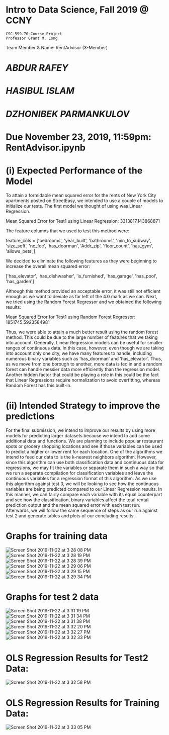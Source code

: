 # Intro to Data Science, Fall 2019 @ CCNY
    CSC-599.70-Course-Project 
    Professor Grant M. Long
Team Member & Name: RentAdvisor (3-Member)
# *ABDUR RAFEY*
# *HASIBUL ISLAM*
# *DZHONIBEK PARMANKULOV*

# Due November 23, 2019, 11:59pm: RentAdvisor.ipynb 

# (i) Expected Performance of the Model

To attain a formidable mean squared error for the rents of New York City apartments posted on StreetEasy, we intended to use a couple of models to initialize our tests. The first model we thought of using was Linear Regression. 

Mean Squared Error for Test1 using Linear Regression: 3313817.143868871

The feature columns that we used to test this method were:

feature_cols = ['bedrooms', 'year_built', 'bathrooms', 'min_to_subway',  'size_sqft', 'no_fee', 'has_doorman', 'Addr_zip', 'floor_count', 'has_gym', 'allows_pets',]

We decided to eliminate the following features as they were beginning to increase the overall mean squared error:

['has_elevator', 'has_dishwasher', 'is_furnished', 'has_garage', 'has_pool', 'has_garden']

Although this method provided an acceptable error, it was still not efficient enough as we want to deviate as far left of the 4.0 mark as we can. Next, we tried using the Random Forest Regressor and we obtained the following results: 

Mean Squared Error for Test1 using Random Forest Regressor: 1851745.5923584981

Thus, we were able to attain a much better result using the random forest method. This could be due to the large number of features that we taking into account. Generally, Linear Regression models can be useful for smaller ranges of continuous data. In this case, however, even though we are taking into account only one city, we have many features to handle, including numerous binary variables such as ‘has_doorman’ and ‘has_elevator’. Thus, as we move from one borough to another, more data is fed in and a random forest can handle messier data more efficiently than the regression model. Another hidden factor that could be playing a role in this could be the fact that Linear Regressions require normalization to avoid overfitting, whereas Random Forest has this built-in.   


# (ii) Intended Strategy to improve the predictions

For the final submission, we intend to improve our results by using more models for predicting larger datasets because we intend to add some additional data and functions. We are planning to include popular restaurant spots or grocery shopping locations and see if those variables can be used to predict a higher or lower rent for each location. One of the algorithms we intend to feed our data to is the k-nearest neighbors algorithm. However, since this algorithm can use both classification data and continuous data for regressions, we may fit the variables or separate them in such a way so that we run a separate compilation for classification variables and leave the continuous variables for a regression format of this algorithm. As we use this algorithm against test 3, we will be looking to see how the continuous variables are being predicted compared to our Linear Regression results. In this manner, we can fairly compare each variable with its equal counterpart and see how the classification, binary variables affect the total rental prediction output and the mean squared error with each test run. Afterwards, we will follow the same sequence of steps as our run against test 2 and generate tables and plots of our concluding results.    

# Graphs for training data
![Screen Shot 2019-11-22 at 3 28 08 PM](https://user-images.githubusercontent.com/36207058/69458154-bab75f80-0d3c-11ea-8dac-4c2a3a1b9059.png)
![Screen Shot 2019-11-22 at 3 28 19 PM](https://user-images.githubusercontent.com/36207058/69458158-bbe88c80-0d3c-11ea-92f3-4bd79b2433a5.png)
![Screen Shot 2019-11-22 at 3 28 39 PM](https://user-images.githubusercontent.com/36207058/69458175-c4d95e00-0d3c-11ea-9c90-2ff8945a909b.png)
![Screen Shot 2019-11-22 at 3 29 06 PM](https://user-images.githubusercontent.com/36207058/69458220-dcb0e200-0d3c-11ea-9ab5-12cb13e6081e.png)
![Screen Shot 2019-11-22 at 3 29 15 PM](https://user-images.githubusercontent.com/36207058/69458224-dde20f00-0d3c-11ea-9e1e-e2a870510970.png)
![Screen Shot 2019-11-22 at 3 29 34 PM](https://user-images.githubusercontent.com/36207058/69458247-e63a4a00-0d3c-11ea-9ece-75699bb4564d.png)

# Graphs for test 2 data
![Screen Shot 2019-11-22 at 3 31 19 PM](https://user-images.githubusercontent.com/36207058/69458370-24376e00-0d3d-11ea-8ffc-083a19750482.png)
![Screen Shot 2019-11-22 at 3 31 34 PM](https://user-images.githubusercontent.com/36207058/69458410-3f09e280-0d3d-11ea-93b1-4d710fdd368e.png)
![Screen Shot 2019-11-22 at 3 31 38 PM](https://user-images.githubusercontent.com/36207058/69458413-403b0f80-0d3d-11ea-9a42-09f8225ecbab.png)
![Screen Shot 2019-11-22 at 3 32 20 PM](https://user-images.githubusercontent.com/36207058/69458427-5052ef00-0d3d-11ea-85e5-6e7476562f72.png)
![Screen Shot 2019-11-22 at 3 32 27 PM](https://user-images.githubusercontent.com/36207058/69458429-51841c00-0d3d-11ea-8cd6-25c0ca1c894b.png)
![Screen Shot 2019-11-22 at 3 32 33 PM](https://user-images.githubusercontent.com/36207058/69458432-52b54900-0d3d-11ea-8989-aadc380fb740.png)

# OLS Regression Results for Test2 Data: 
![Screen Shot 2019-11-22 at 3 32 58 PM](https://user-images.githubusercontent.com/36207058/69458473-652f8280-0d3d-11ea-96fe-6bc04b03da80.png)

# OLS Regression Results for Training Data: 
![Screen Shot 2019-11-22 at 3 33 05 PM](https://user-images.githubusercontent.com/36207058/69458479-66f94600-0d3d-11ea-97fc-4d611dfd906a.png)


